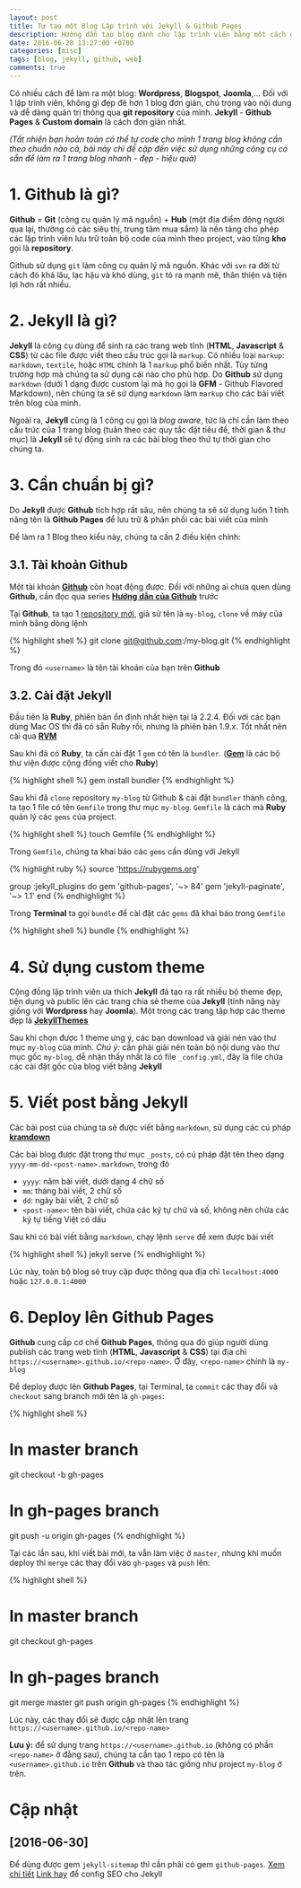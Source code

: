 ```yaml
---
layout: post
title: Tự tạo một Blog Lập trình với Jekyll & Github Pages
description: Hướng dẫn tạo blog dành cho lập trình viên bằng một cách đơn giản bằng Jekyll & publish lên Github Pages
date: 2016-06-28 13:27:00 +0700
categories: [misc]
tags: [blog, jekyll, github, web]
comments: true
---
```


Có nhiều cách để làm ra một blog: **Wordpress**, **Blogspot**, **Joomla**,... Đối với 1 lập trình viên, không gì đẹp đẽ hơn 1 blog đơn giản, chú trọng vào nội dung và dễ dàng quản trị thông qua **git repository** của mình. **Jekyll** - **Github Pages** & **Custom domain** là cách đơn giản nhất.

*(Tất nhiên bạn hoàn toàn có thể tự code cho mình 1 trang blog không cần theo chuẩn nào cả, bài này chỉ đề cập đến việc sử dụng những công cụ có sẵn để làm ra 1 trang blog nhanh - đẹp - hiệu quả)*

# 1. Github là gì? #

**Github** = **Git** (công cụ quản lý mã nguồn) + **Hub** (một địa điểm đông người qua lại, thường có các siêu thị, trung tâm mua sắm) là nền tảng cho phép các lập trình viên lưu trữ toàn bộ code của mình theo project, vào từng **kho** gọi là **repository**.

Github sử dụng `git` làm công cụ quản lý mã nguồn. Khác với `svn` ra đời từ cách đó khá lâu, lạc hậu và khó dùng, `git` tỏ ra mạnh mẽ, thân thiện và tiện lợi hơn rất nhiều.

# 2. Jekyll là gì? #

**Jekyll** là công cụ dùng để sinh ra các trang web tĩnh (**HTML**, **Javascript** & **CSS**) từ các file được viết theo cấu trúc gọi là `markup`. Có nhiều loại `markup`: `markdown`, `textile`, hoặc `HTML` chính là 1 `markup` phổ biến nhất. Tùy từng trường hợp mà chúng ta sử dụng cái nào cho phù hợp. Do **Github** sử dụng `markdown` (dưới 1 dạng được custom lại mà họ gọi là **GFM** - Github Flavored Markdown), nên chúng ta sẽ sử dụng `markdown` làm `markup` cho các bài viết trên blog của mình.

Ngoài ra, **Jekyll** cũng là 1 công cụ gọi là *blog aware*, tức là chỉ cần làm theo cấu trúc của 1 trang blog (tuân theo các quy tắc đặt tiêu đề, thời gian & thư mục) là **Jekyll** sẽ tự động sinh ra các bài blog theo thứ tự thời gian cho chúng ta.

# 3. Cần chuẩn bị gì? #

Do **Jekyll** được **Github** tích hợp rất sâu, nên chúng ta sẽ sử dụng luôn 1 tính năng tên là **Github Pages** để lưu trữ & phân phối các bài viết của mình

Để làm ra 1 Blog theo kiểu này, chúng ta cần 2 điều kiện chính:

## 3.1. Tài khoản Github ##

Một tài khoản **[Github][github-homepage]** còn hoạt động được. Đối với những ai chưa quen dùng **Github**, cần đọc qua series **[Hướng dẫn của Github][github-help]** trước

Tại **Github**, ta tạo 1 [repository mới][github-new-repo], giả sử tên là `my-blog`, `clone` về máy của mình bằng dòng lệnh

{% highlight shell %}
git clone git@github.com:<username>/my-blog.git
{% endhighlight %}

Trong đó `<username>` là tên tài khoản của bạn trên **Github**

## 3.2. Cài đặt Jekyll ##

Đầu tiên là **Ruby**, phiên bản ổn định nhất hiện tại là 2.2.4. Đối với các bạn dùng Mac OS thì đã có sẵn Ruby rồi, nhưng là phiên bản 1.9.x. Tốt nhất nên cài qua **[RVM][rvm-io]**

Sau khi đã có **Ruby**, ta cần cài đặt 1 `gem` có tên là `bundler`. (**[Gem][ruby-gems]** là các bộ thư viện được cộng đồng viết cho **Ruby**)

{% highlight shell %}
gem install bundler
{% endhighlight %}

Sau khi đã `clone` repository `my-blog` từ Github & cài đặt `bundler` thành công, ta tạo 1 file có tên `Gemfile` trong thư mục `my-blog`. `Gemfile` là cách mà **Ruby** quản lý các `gems` của project.

{% highlight shell %}
touch Gemfile
{% endhighlight %}

Trong `Gemfile`, chúng ta khai báo các `gems` cần dùng với Jekyll

{% highlight ruby %}
source 'https://rubygems.org'

group :jekyll_plugins do
  gem 'github-pages', '~> 84'
  gem 'jekyll-paginate', '~> 1.1'
end
{% endhighlight %}

Trong **Terminal** ta gọi `bundle` để cài đặt các `gems` đã khai báo trong `Gemfile`

{% highlight shell %}
bundle
{% endhighlight %}

# 4. Sử dụng custom theme #

Cộng đồng lập trình viên ưa thích **Jekyll** đã tạo ra rất nhiều bộ theme đẹp, tiện dụng và public lên các trang chia sẻ theme của **Jekyll** (tính năng này giống với **Wordpress** hay **Joomla**). Một trong các trang tập hợp các theme đẹp là **[JekyllThemes][jekyll-themes]**

Sau khi chọn được 1 theme ưng ý, các bạn download và giải nén vào thư mục `my-blog` của mình. *Chú ý:* cần phải giải nén toàn bộ nội dung vào thư mục gốc `my-blog`, dễ nhận thấy nhất là có file `_config.yml`, đây là file chứa các cài đặt gốc của blog viết bằng **Jekyll**

# 5. Viết post bằng Jekyll #

Các bài post của chúng ta sẽ được viết bằng `markdown`, sử dụng các cú pháp **[kramdown][kramdown-ref]**

Các bài blog được đặt trong thư mục `_posts`, có cú pháp đặt tên theo dạng `yyyy-mm-dd-<post-name>.markdown`, trong đó

   * `yyyy`: năm bài viết, dưới dạng 4 chữ số
   * `mm`: tháng bài viết, 2 chữ số
   * `dd`: ngày bài viết, 2 chữ số
   * `<post-name>`: tên bài viết, chứa các ký tự chữ và số, không nên chứa các ký tự tiếng Việt có dấu

Sau khi có bài viết bằng `markdown`, chạy lệnh `serve` để xem được bài viết

{% highlight shell %}
jekyll serve
{% endhighlight %}

Lúc này, toàn bộ blog sẽ truy cập được thông qua địa chỉ `localhost:4000` hoặc `127.0.0.1:4000`

# 6. Deploy lên Github Pages #

**Github** cung cấp cơ chế **Github Pages**, thông qua đó giúp người dùng publish các trang web tĩnh (**HTML**, **Javascript** & **CSS**) tại địa chỉ `https://<username>.github.io/<repo-name>`. Ở đây, `<repo-name>` chính là `my-blog`

Để deploy được lên **Github Pages**, tại Terminal, ta `commit` các thay đổi và `checkout` sang branch mới tên là `gh-pages`:

{% highlight shell %}
# In master branch
git checkout -b gh-pages

# In gh-pages branch
git push -u origin gh-pages
{% endhighlight %}

Tại các lần sau, khi viết bài mới, ta vẫn làm việc ở `master`, nhưng khi muốn deploy thì `merge` các thay đổi vào `gh-pages` và `push` lên:

{% highlight shell %}
# In master branch
git checkout gh-pages

# In gh-pages branch
git merge master
git push origin gh-pages
{% endhighlight %}

Lúc này, các thay đổi sẽ được cập nhật lên trang `https://<username>.github.io/<repo-name>`

**Lưu ý:** để sử dụng trang `https://<username>.github.io` (không có phần `<repo-name>` ở đằng sau), chúng ta cần tạo 1 repo có tên là `<username>.github.io` trên **Github** và thao tác giống như project `my-blog` ở trên.

# Cập nhật #

## [2016-06-30] ##

Để dùng được gem `jekyll-sitemap` thì cần phải có gem `github-pages`. [Xem chi tiết][github-sitemap]
[Link hay][jekyll-seo] để config SEO cho Jekyll

[github-homepage]:  https://github.com/
[github-help]:      https://help.github.com/articles/set-up-git/
[github-new-repo]:  https://github.com/new
[rvm-io]:           https://rvm.io
[ruby-gems]:        https://rubygems.org/
[jekyll-themes]:    https://jekyllthemes.io
[kramdown-ref]:     http://kramdown.gettalong.org/quickref.html
[github-sitemap]:   https://help.github.com/articles/sitemaps-for-github-pages/
[jekyll-seo]:       http://vdaubry.github.io/2014/10/21/SEO-for-your-Jekyll-blog/
